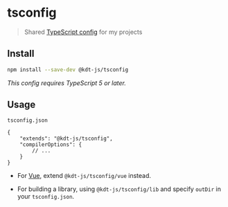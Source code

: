 # tsconfig

> Shared [TypeScript config](https://www.typescriptlang.org/docs/handbook/tsconfig-json.html) for my projects

## Install

```sh
npm install --save-dev @kdt-js/tsconfig
```

*This config requires TypeScript 5 or later.*

## Usage

`tsconfig.json`

```jsonc
{
    "extends": "@kdt-js/tsconfig",
    "compilerOptions": {
        // ...
    }
}
```

* For [Vue](https://vuejs.org), extend `@kdt-js/tsconfig/vue` instead.

* For building a library, using `@kdt-js/tsconfig/lib` and specify `outDir` in your `tsconfig.json`.
